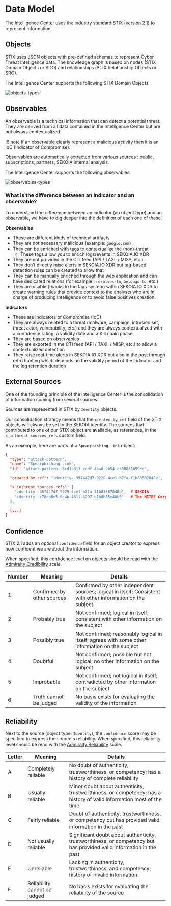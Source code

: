 # Data Model
 

The Intelligence Center uses the industry standard STIX ([version 2.1](https://oasis-open.github.io/cti-documentation/stix/intro.html)) to represent information.

## Objects

STIX uses JSON objects with pre-defined schemas to represent Cyber Threat Intelligence data. The knowledge graph is based on nodes (STIX Domain Objects or SDO) and relationships (STIX Relationship Objects or SRO).

The Intelligence Center supports the following STIX Domain Objects:

![objects-types](/assets/intelligence_center/data-model-objects.png)

## Observables

An observable is a technical information that can detect a potential threat. They are derived from all data contained in the Intelligence Center but are not always contextualized.

!!! note
    If an observable clearly represent a malicious activity then it is an IoC (Indicator of Compromise).

Observables are automatically extracted from various sources : public, subscriptions, partners, SEKOIA internal analysis.

The Intelligence Center supports the following observables: 

![observables-types](/assets/intelligence_center/data-model-observables.png)

### What is the difference between an indicator and an observable? 
To understand the difference between an indicator (an object type) and an observable, we have to dig deeper into the definition of each one of these. 

**Observables**

- These are different kinds of technical artifacts
- They are not necessary malicious (example: `google.com`)
- They can be enriched with tags to contextualize the (non)-threat
    - These tags allow you to enrich logs/events in SEKOIA.IO XDR
- They are not provided in the CTI feed (API / TAXII / MISP, etc.)
- They don’t directly raise alerts in SEKOIA.IO XDR but tag-based detection rules can be created to allow that
- They can be manually enriched through the web application and can have dedicated relations (for example : `resolves-to`, `belongs-to`, etc.)
- They are usable (thanks to the tags system) within SEKOIA.IO XDR to create warning rules that provide context to the analysts who are in charge of producing Intelligence or to avoid false positives creation.

**Indicators**

- These are Indicators of Compromise (IoC)
- They are always related to a threat (malware, campaign, intrusion set, threat actor, vulnerability, etc.) and they are always contextualized with a confidence rating, a validity date and a Kill chain phase
- They are based on observables
- They are exported in the CTI feed (API / TAXII / MISP, etc.) to allow a contextualized detection
- They raise real-time alerts in SEKOIA.IO XDR but also in the past through retro hunting which depends on the validity period of the indicator and the log retention duration

## External Sources

One of the founding principle of the Intelligence Center is the consolidation of information coming from several sources.

Sources are represented in STIX by `Identity` objects.

Our consolidation strategy means that the `created_by_ref` field of the STIX objects will always be set to the SEKOIA identity. The sources that contributed to one of our STIX object are available, as references, in the `x_inthreat_sources_refs` custom field.

As an exemple, here are parts of a `Spearphishing Link` object:

```json
{
  "type": "attack-pattern",
  "name": "Spearphishing Link",
  "id": "attack-pattern--6cd1a813-ccdf-4ba0-9b54-cb808f1059cc",

  "created_by_ref": "identity--357447d7-9229-4ce1-b7fa-f1b83587048e",  # SEKOIA

  "x_inthreat_sources_refs": [
    "identity--357447d7-9229-4ce1-b7fa-f1b83587048e",  # SEKOIA
    "identity--c78cb6e5-0c4b-4611-8297-d1b8b55e40b5"   # The MITRE Corporation
  ],

  [...]
}
```

## Confidence

STIX 2.1 adds an optional `confidence` field for an object creator to express how confident we are about the information.

When specified, this confidence level on objects should be read with the [Admiralty Credibility](https://docs.google.com/document/d/1Cqi89CU6FwEdLjGFqMnxpl3T4iSWE_gbImBq2WXEXYk/edit#heading=h.1v6elyto0uqg) scale.

| Number | Meaning | Details |
| --- | --- | --- |
| 1 | Confirmed by other sources | Confirmed by other independent sources; logical in itself; Consistent with other information on the subject |
| 2 | Probably true | Not confirmed; logical in itself; consistent with other information on the subject |
| 3 | Possibly true | Not confirmed; reasonably logical in itself; agrees with some other information on the subject |
| 4 | Doubtful | Not confirmed; possible but not logical; no other information on the subject |
| 5 | Improbable | Not confirmed; not logical in itself; contradicted by other information on the subject |
| 6 | Truth cannot be judged | No basis exists for evaluating the validity of the information |

## Reliability

Next to the source (object type: `Identity`), the `confidence` score may be specified to express the source's reliability. When specified, this reliability level should be read with the [Admiralty Reliability](https://docs.google.com/document/d/1Cqi89CU6FwEdLjGFqMnxpl3T4iSWE_gbImBq2WXEXYk/edit#heading=h.1v6elyto0uqg) scale.

| Letter | Meaning | Details |
| --- | --- | --- |
| A | Completely reliable | No doubt of authenticity, trustworthiness, or competency; has a history of complete reliability |
| B | Usually reliable | Minor doubt about authenticity, trustworthiness, or competency; has a history of valid information most of the time |
| C | Fairly reliable | Doubt of authenticity, trustworthiness, or competency but has provided valid information in the past |
| D | Not usually reliable | Significant doubt about authenticity, trustworthiness, or competency but has provided valid information in the past |
| E | Unreliable | Lacking in authenticity, trustworthiness, and competency; history of invalid information |
| F | Reliability cannot be judged | No basis exists for evaluating the reliability of the source |

